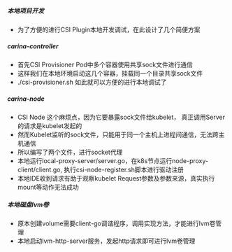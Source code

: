 
##### 本地项目开发
  - 为了方便的进行CSI Plugin本地开发调试，在此设计了几个简便方案
  
##### carina-controller
  - 首先CSI Provisioner Pod中多个容器使用共享sock文件进行通信
  - 这样我们在本地环境启动这几个容器，挂载同一个目录共享sock文件
  - ./csi-provisioner.sh 如此就可以方便的进行本地调试了
  
##### carina-node
  - CSI Node 这个麻烦点，因为它要暴露sock文件给kubelet， 真正调用Server的请求是kubelet发起的
  - 然而Kubelet监听的sock文件，只能用于同一个主机上进程间通信，无法跨主机通信
  - 所以编写了两个文件，进行socket代理
  - 本地运行local-proxy-server/server.go，在k8s节点运行node-proxy-client/client.go, 执行csi-node-register.sh脚本进行驱动注册
  - 本地IDE收到请求有助于观察kubelet Request参数及参数来源，真实执行mount等动作无法成功
  
##### 本地磁盘lvm卷
  - 原本创建volume需要client-go调谐程序，调用实现方法，才能进行lvm卷管理
  - 本地启动lvm-http-server服务，发起http请求即可进行lvm卷管理